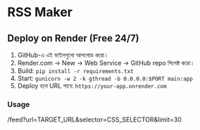 # RSS Maker

## Deploy on Render (Free 24/7)

1. GitHub-এ এই ফাইলগুলো আপলোড করো।
2. Render.com → New → Web Service → GitHub repo সিলেক্ট করো।
3. Build: `pip install -r requirements.txt`
4. Start: `gunicorn -w 2 -k gthread -b 0.0.0.0:$PORT main:app`
5. Deploy হলে URL পাবে: `https://your-app.onrender.com`

### Usage
/feed?url=TARGET_URL&selector=CSS_SELECTOR&limit=30
